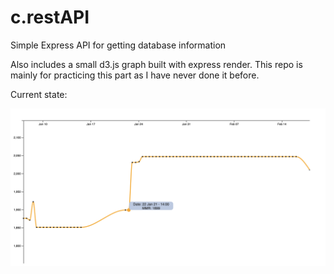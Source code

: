# c.restAPI
Simple Express API for getting database information

Also includes a small d3.js graph built with express render. This repo is mainly for practicing this part as I have never done it before.

Current state:

![preview image](https://github.com/htoots/crestAPI/blob/main/state.png?raw=true)
